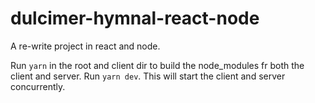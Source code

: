 # dulcimer-hymnal-react-node
A re-write project in react and node. 

Run ```yarn``` in the root and client dir to build the node_modules fr both the client and server. 
Run ```yarn dev```. This will start the client and server concurrently. 


